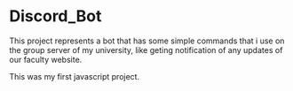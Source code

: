 # Discord_Bot

This project represents a bot that has some simple commands that i use on the group server of my university, like geting notification
of any updates of our faculty website.

This was my first javascript project.
